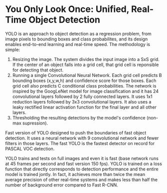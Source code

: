 # You Only Look Once: Unified, Real-Time Object Detection

YOLO is an approach to object detection as a regression problem, from image pixels to bounding boxes and class probabilites, and its design enables end-to-end learning and real-time speed. 
The methodology is simple:
1) Resizing the image. The system divides the input image into a SxS grid. If the center of an object falls into a grid cell, that grid cell is reponsible for detecting that object.
2) Running a single Convolutional Neural Network. Each grid cell predicts B bounding boxes (x,y,w,h) and confidence score for those boxes. Each grid cell also predicts C conditional class probabilities. The network is inspired by the GoogLeNet model for image classification and it has 24 convolutional layers followed by 2 fully connected layers. It uses 1x1 reduction layers followed by 3x3 convolutional layers. It also uses a leaky rectified linear activation function for the final layer and all other layers.
3) Thresholding the resulting detections by the model's confidence (non-max supression).

Fast version of YOLO designed to push the boundaries of fast object detection. It uses a neural network with 9 convolutional network and fewer filters in those layers. The fast YOLO is the fastest detector on record for PASCAL VOC detection.

YOLO trains and tests on full images and even it is fast (base network runs at 45 frames per second and fast version 150 fps). YOLO is trained on a loss function that directly corresponds to detection performance and the entire model is trained jontly. In fact, it achieves more than twice the mean average precision of other real-time systems and makes less than half the number of background error compared to Fast R-CNN.



